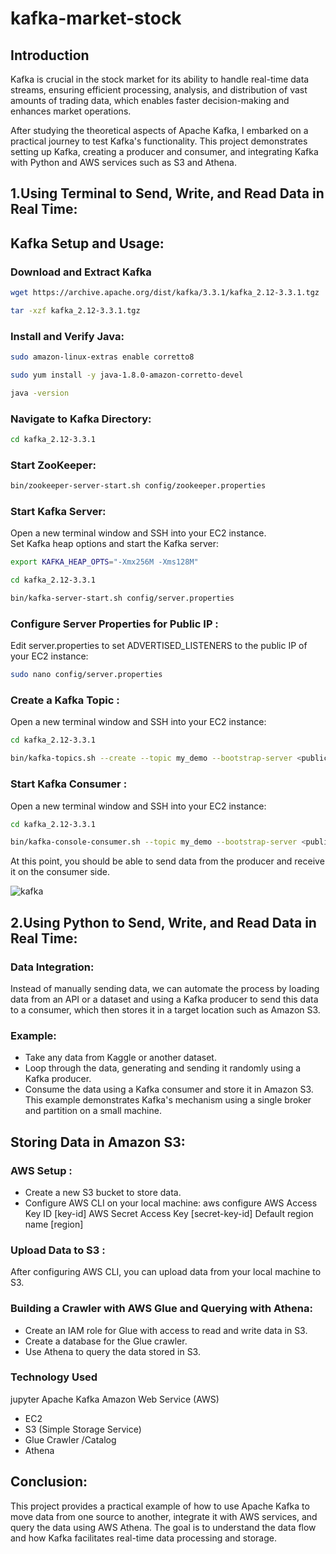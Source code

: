 # kafka-market-stock

## Introduction
Kafka is crucial in the stock market for its ability to handle real-time data streams, ensuring efficient processing, analysis, and distribution of vast amounts of trading data, which enables faster decision-making and enhances market operations.

After studying the theoretical aspects of Apache Kafka, I embarked on a practical journey to test Kafka's functionality. 
This project demonstrates setting up Kafka, creating a producer and consumer, and integrating Kafka with Python and AWS services such as S3 and Athena.

## 1.Using Terminal to Send, Write, and Read Data in Real Time:

## Kafka Setup and Usage:
### Download and Extract Kafka
```sh
wget https://archive.apache.org/dist/kafka/3.3.1/kafka_2.12-3.3.1.tgz
```
```sh
tar -xzf kafka_2.12-3.3.1.tgz
```
### Install and Verify Java:
```sh
sudo amazon-linux-extras enable corretto8
```
```sh
sudo yum install -y java-1.8.0-amazon-corretto-devel
```
```sh
java -version
```

### Navigate to Kafka Directory:
```sh
cd kafka_2.12-3.3.1
```

### Start ZooKeeper:
```sh
bin/zookeeper-server-start.sh config/zookeeper.properties
```

### Start Kafka Server:
Open a new terminal window and SSH into your EC2 instance.  
Set Kafka heap options and start the Kafka server:
```sh
export KAFKA_HEAP_OPTS="-Xmx256M -Xms128M"
```
```sh
cd kafka_2.12-3.3.1
```
```sh
bin/kafka-server-start.sh config/server.properties
```

### Configure Server Properties for Public IP :
Edit server.properties to set ADVERTISED_LISTENERS to the public IP of your EC2 instance:
```sh
sudo nano config/server.properties
```

### Create a Kafka Topic :
Open a new terminal window and SSH into your EC2 instance:
```sh
cd kafka_2.12-3.3.1
```
```sh
bin/kafka-topics.sh --create --topic my_demo --bootstrap-server <public-IP>:9092 --replication-factor 1 --partitions 1
```

### Start Kafka Consumer :

Open a new terminal window and SSH into your EC2 instance:
```sh
cd kafka_2.12-3.3.1
```
```sh
bin/kafka-console-consumer.sh --topic my_demo --bootstrap-server <public-IP>:9092
```

At this point, you should be able to send data from the producer and receive it on the consumer side.

![kafka ](https://github.com/user-attachments/assets/41fab83d-ee97-4b16-bb84-52de253646fb)

 
## 2.Using Python to Send, Write, and Read Data in Real Time:

### Data Integration:
Instead of manually sending data, we can automate the process by loading data from an API or a dataset and using a Kafka producer to send this data to a consumer, which then stores it in a target location such as Amazon S3.

### Example:
- Take any data from Kaggle or another dataset.
- Loop through the data, generating and sending it randomly using a Kafka producer.
- Consume the data using a Kafka consumer and store it in Amazon S3.
This example demonstrates Kafka's mechanism using a single broker and partition on a small machine.

## Storing Data in Amazon S3:
### AWS Setup :
- Create a new S3 bucket to store data.
- Configure AWS CLI on your local machine:
  aws configure
AWS Access Key ID [key-id]
AWS Secret Access Key [secret-key-id]
Default region name [region]

### Upload Data to S3 :
After configuring AWS CLI, you can upload data from your local machine to S3.

### Building a Crawler with AWS Glue and Querying with Athena:
- Create an IAM role for Glue with access to read and write data in S3.
- Create a database for the Glue crawler.
- Use Athena to query the data stored in S3.

### Technology Used
 jupyter
 Apache Kafka
 Amazon Web Service (AWS)
- EC2
- S3 (Simple Storage Service)
- Glue Crawler /Catalog
- Athena

## Conclusion:
This project provides a practical example of how to use Apache Kafka to move data from one source to another, integrate it with AWS services, and query the data using AWS Athena.
The goal is to understand the data flow and how Kafka facilitates real-time data processing and storage.


